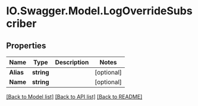 # IO.Swagger.Model.LogOverrideSubscriber
## Properties

Name | Type | Description | Notes
------------ | ------------- | ------------- | -------------
**Alias** | **string** |  | [optional] 
**Name** | **string** |  | [optional] 

[[Back to Model list]](../README.md#documentation-for-models) [[Back to API list]](../README.md#documentation-for-api-endpoints) [[Back to README]](../README.md)


